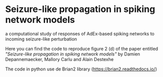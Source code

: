 # Seizure-like propagation in spiking network models
a computational study of responses of AdEx-based spiking networks to incoming seizure-like perturbation

Here you can find the code to reproduce figure 2 (d) of the paper entitled _"Seizure-like propagation in spiking network models"_ by Damien Depannemaecker, Mallory Carlu and Alain Destexhe 

The code in python use de Brian2 library (https://brian2.readthedocs.io/)
